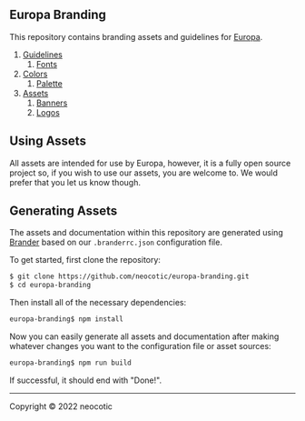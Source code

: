 ## Europa Branding

This repository contains branding assets and guidelines for [Europa](https://github.com/neocotic/europa).

1. [Guidelines](https://github.com/neocotic/europa-branding/tree/master/docs/guidelines.md)
    1. [Fonts](https://github.com/neocotic/europa-branding/tree/master/docs/guidelines.md#fonts)
2. [Colors](https://github.com/neocotic/europa-branding/tree/master/docs/colors.md)
    1. [Palette](https://github.com/neocotic/europa-branding/tree/master/docs/colors.md#palette)
3. [Assets](https://github.com/neocotic/europa-branding/tree/master/docs/assets.md)
    1. [Banners](https://github.com/neocotic/europa-branding/tree/master/docs/assets.md#banners)
    2. [Logos](https://github.com/neocotic/europa-branding/tree/master/docs/assets.md#logos)

## Using Assets

All assets are intended for use by Europa, however, it is a fully open source project so, if you wish to use our assets, you are welcome to. We would prefer that you let us know though.

## Generating Assets

The assets and documentation within this repository are generated using [Brander](https://github.com/neocotic/brander) based on our `.branderrc.json` configuration file.

To get started, first clone the repository:

``` bash
$ git clone https://github.com/neocotic/europa-branding.git
$ cd europa-branding
```

Then install all of the necessary dependencies:

``` bash
europa-branding$ npm install
```

Now you can easily generate all assets and documentation after making whatever changes you want to the configuration file or asset sources:

``` bash
europa-branding$ npm run build
```

If successful, it should end with "Done!".

---

Copyright © 2022 neocotic
